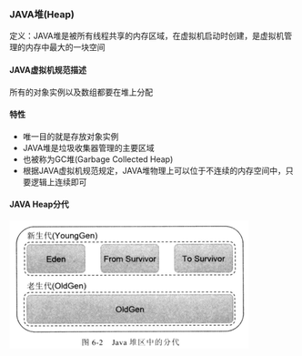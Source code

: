 ### JAVA堆\(Heap\)

定义：JAVA堆是被所有线程共享的内存区域，在虚拟机启动时创建，是虚拟机管理的内存中最大的一块空间

#### JAVA虚拟机规范描述
所有的对象实例以及数组都要在堆上分配

#### ####

#### 特性 #
* 唯一目的就是存放对象实例
* JAVA堆是垃圾收集器管理的主要区域
* 也被称为GC堆\(Garbage Collected Heap\)
* 根据JAVA虚拟机规范规定，JAVA堆物理上可以位于不连续的内存空间中，只要逻辑上连续即可


#### JAVA Heap分代 ####
![](/assets/201708040028.png)



